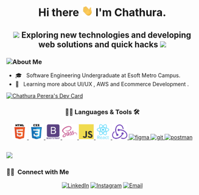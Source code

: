 

<h1 align='center'> Hi there <img src="https://raw.githubusercontent.com/ABSphreak/ABSphreak/master/gifs/Hi.gif" width="30px"> I'm Chathura.</h1>


 <h2 align="center"> <img src="https://github.com/TheDudeThatCode/TheDudeThatCode/blob/master/Assets/Rocket.gif" width="18px"> <b>Exploring new technologies and developing web solutions and quick hacks</b> <img src="https://github.com/TheDudeThatCode/TheDudeThatCode/blob/master/Assets/Rocket.gif" width="18px"></h2>

<h3><img src="https://github.com/TheDudeThatCode/TheDudeThatCode/blob/master/Assets/Developer.gif" width="30px">About Me </h3>

- 🎓 &nbsp; Software Engineering Undergraduate at Esoft Metro Campus.
- 🌱 &nbsp; Learning more about UI/UX , AWS and Ecommerce Development .

<a href="https://app.daily.dev/chathura"><img src="https://api.daily.dev/devcards/d999df7b10f844149d06826c8dd2cab8.png?r=3c8" width="400" alt="Chathura Perera's Dev Card"/></a>


<h3 align="center">👨‍💻 Languages & Tools 🛠</h3>


<p align="center"> <a href="https://www.w3.org/html/" target="_blank"> <img src="https://raw.githubusercontent.com/devicons/devicon/master/icons/html5/html5-original-wordmark.svg" alt="html5" width="40" height="40"/> </a>
 <a href="https://www.w3schools.com/css/" target="_blank"> <img src="https://raw.githubusercontent.com/devicons/devicon/master/icons/css3/css3-original-wordmark.svg" alt="css3" width="40" height="40"/> </a> <a href="https://getbootstrap.com" target="_blank"> <img src="https://raw.githubusercontent.com/devicons/devicon/master/icons/bootstrap/bootstrap-plain-wordmark.svg" alt="bootstrap" width="40" height="40"/> </a> <a href="https://sass-lang.com" target="_blank"> <img src="https://raw.githubusercontent.com/devicons/devicon/master/icons/sass/sass-original.svg" alt="sass" width="40" height="40"/> </a> <a href="https://developer.mozilla.org/en-US/docs/Web/JavaScript" target="_blank"> <img src="https://raw.githubusercontent.com/devicons/devicon/master/icons/javascript/javascript-original.svg" alt="javascript" width="40" height="40"/> </a> <a href="https://reactjs.org/" target="_blank"> <img src="https://raw.githubusercontent.com/devicons/devicon/master/icons/react/react-original-wordmark.svg" alt="react" width="40" height="40"/> </a> <a href="https://redux.js.org" target="_blank"> <img src="https://raw.githubusercontent.com/devicons/devicon/master/icons/redux/redux-original.svg" alt="redux" width="40" height="40"/> </a><a href="https://www.figma.com/" target="_blank"> <img src="https://www.vectorlogo.zone/logos/figma/figma-icon.svg" alt="figma" width="40" height="40"/> </a> 
 <a href="https://git-scm.com/" target="_blank"> <img src="https://www.vectorlogo.zone/logos/git-scm/git-scm-icon.svg" alt="git" width="40" height="40"/> </a> 
 <a href="https://postman.com" target="_blank"> <img src="https://www.vectorlogo.zone/logos/getpostman/getpostman-icon.svg" alt="postman" width="40" height="40"/> </a>   
</p>
 <br/>

<a href="https://github.com/chathurperera">
  <img height="180em" src="https://github-readme-stats.vercel.app/api?username=chathurperera&theme=buefy&show_icons=true" />

</a>

<br/>

<h3> 🤝🏻 &nbsp;Connect with Me </h3>

<p align="center">
<a href="https://www.linkedin.com/in/chathura-perera-4889aa1a9/"><img alt="LinkedIn" src="https://img.shields.io/badge/LinkedIn-Chathura%20Perera-blue?style=flat-square&logo=linkedin"></a>
<a href="https://www.instagram.com/_.gattx.vii/"><img alt="Instagram" src="https://img.shields.io/badge/Instagram-Chathura%20Perera-blue?style=flat-square&logo=instagram"></a>
<a href="chathuraperera007@gmail.com"><img alt="Email" src="https://img.shields.io/badge/Email-chathuraperera007@gmail.com-blue?style=flat-square&logo=gmail"></a>
</p>


